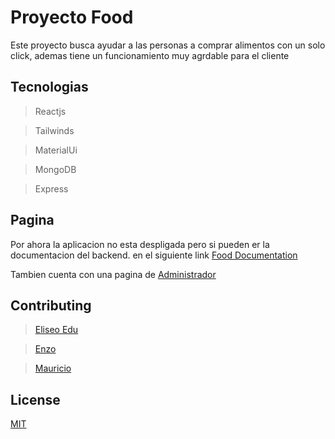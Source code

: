# Proyecto Food
Este proyecto busca ayudar a las personas a comprar alimentos con un solo click,
ademas tiene un funcionamiento muy agrdable para el cliente

## Tecnologias

> Reactjs

> Tailwinds

> MaterialUi

> MongoDB

> Express 


## Pagina

Por ahora la aplicacion no esta despligada pero si pueden er la documentacion del backend.
en el siguiente link
[Food Documentation](https://documenter.getpostman.com/view/17188507/Uz5DocEi#a804ec96-90f4-4430-826b-bf595a577ac3)

Tambien cuenta con una pagina de [Administrador](https://admin-food.vercel.app/)


## Contributing
> [Eliseo Edu](https://github.com/Eliseonop)

> [Enzo]()

> [Mauricio]()

## License
[MIT](https://choosealicense.com/licenses/mit/)
